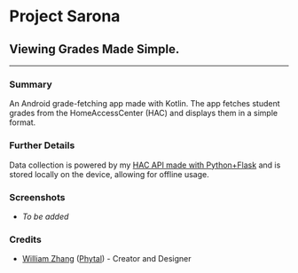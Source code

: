 # Project Sarona
## Viewing Grades Made Simple.
--- 
### Summary 
An Android grade-fetching app made with Kotlin. The app fetches student grades from the HomeAccessCenter (HAC) and displays them in a simple format.
### Further Details
Data collection is powered by my [HAC API made with Python+Flask](https://github.com/Phytal/HomeAccessCenter-Flask-API) and is stored locally on the device, allowing for offline usage.
### Screenshots 
- *To be added*
### Credits
- [William Zhang](https://www.linkedin.com/in/william-zhang-452141191/) ([Phytal](https://github.com/Phytal)) - Creator and Designer